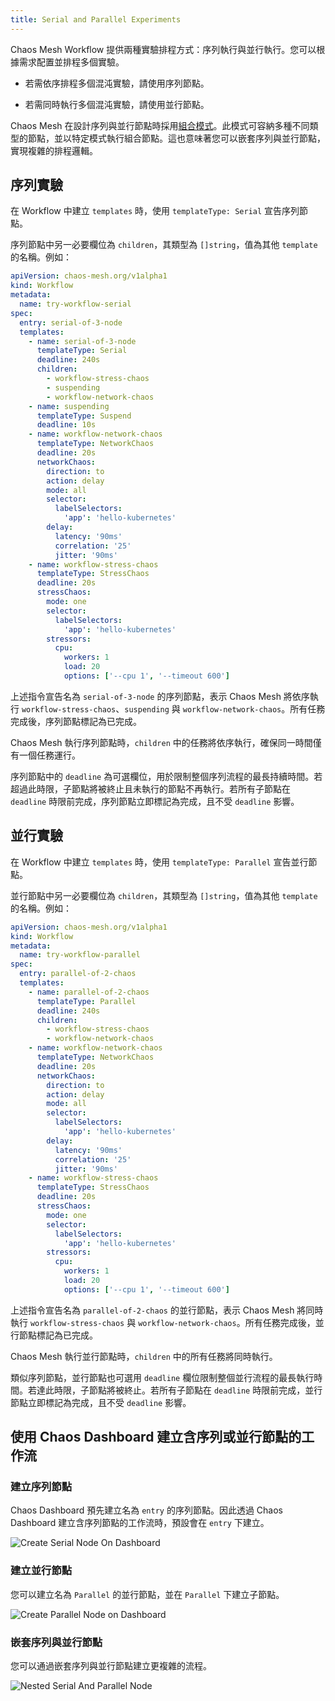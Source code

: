 ```yaml
---
title: Serial and Parallel Experiments
---
```


Chaos Mesh Workflow 提供兩種實驗排程方式：序列執行與並行執行。您可以根據需求配置並排程多個實驗。

- 若需依序排程多個混沌實驗，請使用序列節點。

- 若需同時執行多個混沌實驗，請使用並行節點。

Chaos Mesh 在設計序列與並行節點時採用[組合模式](https://en.wikipedia.org/wiki/Composite_pattern)。此模式可容納多種不同類型的節點，並以特定模式執行組合節點。這也意味著您可以嵌套序列與並行節點，實現複雜的排程邏輯。

## 序列實驗

在 Workflow 中建立 `templates` 時，使用 `templateType: Serial` 宣告序列節點。

序列節點中另一必要欄位為 `children`，其類型為 `[]string`，值為其他 `template` 的名稱。例如：

```yaml
apiVersion: chaos-mesh.org/v1alpha1
kind: Workflow
metadata:
  name: try-workflow-serial
spec:
  entry: serial-of-3-node
  templates:
    - name: serial-of-3-node
      templateType: Serial
      deadline: 240s
      children:
        - workflow-stress-chaos
        - suspending
        - workflow-network-chaos
    - name: suspending
      templateType: Suspend
      deadline: 10s
    - name: workflow-network-chaos
      templateType: NetworkChaos
      deadline: 20s
      networkChaos:
        direction: to
        action: delay
        mode: all
        selector:
          labelSelectors:
            'app': 'hello-kubernetes'
        delay:
          latency: '90ms'
          correlation: '25'
          jitter: '90ms'
    - name: workflow-stress-chaos
      templateType: StressChaos
      deadline: 20s
      stressChaos:
        mode: one
        selector:
          labelSelectors:
            'app': 'hello-kubernetes'
        stressors:
          cpu:
            workers: 1
            load: 20
            options: ['--cpu 1', '--timeout 600']
```

上述指令宣告名為 `serial-of-3-node` 的序列節點，表示 Chaos Mesh 將依序執行 `workflow-stress-chaos`、`suspending` 與 `workflow-network-chaos`。所有任務完成後，序列節點標記為已完成。

Chaos Mesh 執行序列節點時，`children` 中的任務將依序執行，確保同一時間僅有一個任務運行。

序列節點中的 `deadline` 為可選欄位，用於限制整個序列流程的最長持續時間。若超過此時限，子節點將被終止且未執行的節點不再執行。若所有子節點在 `deadline` 時限前完成，序列節點立即標記為完成，且不受 `deadline` 影響。

## 並行實驗

在 Workflow 中建立 `templates` 時，使用 `templateType: Parallel` 宣告並行節點。

並行節點中另一必要欄位為 `children`，其類型為 `[]string`，值為其他 `template` 的名稱。例如：

```yaml
apiVersion: chaos-mesh.org/v1alpha1
kind: Workflow
metadata:
  name: try-workflow-parallel
spec:
  entry: parallel-of-2-chaos
  templates:
    - name: parallel-of-2-chaos
      templateType: Parallel
      deadline: 240s
      children:
        - workflow-stress-chaos
        - workflow-network-chaos
    - name: workflow-network-chaos
      templateType: NetworkChaos
      deadline: 20s
      networkChaos:
        direction: to
        action: delay
        mode: all
        selector:
          labelSelectors:
            'app': 'hello-kubernetes'
        delay:
          latency: '90ms'
          correlation: '25'
          jitter: '90ms'
    - name: workflow-stress-chaos
      templateType: StressChaos
      deadline: 20s
      stressChaos:
        mode: one
        selector:
          labelSelectors:
            'app': 'hello-kubernetes'
        stressors:
          cpu:
            workers: 1
            load: 20
            options: ['--cpu 1', '--timeout 600']
```

上述指令宣告名為 `parallel-of-2-chaos` 的並行節點，表示 Chaos Mesh 將同時執行 `workflow-stress-chaos` 與 `workflow-network-chaos`。所有任務完成後，並行節點標記為已完成。

Chaos Mesh 執行並行節點時，`children` 中的所有任務將同時執行。

類似序列節點，並行節點也可選用 `deadline` 欄位限制整個並行流程的最長執行時間。若達此時限，子節點將被終止。若所有子節點在 `deadline` 時限前完成，並行節點立即標記為完成，且不受 `deadline` 影響。

## 使用 Chaos Dashboard 建立含序列或並行節點的工作流

### 建立序列節點

Chaos Dashboard 預先建立名為 `entry` 的序列節點。因此透過 Chaos Dashboard 建立含序列節點的工作流時，預設會在 `entry` 下建立。

![Create Serial Node On Dashboard](./img/create-serial-node-on-dashboard.png)

### 建立並行節點

您可以建立名為 `Parallel` 的並行節點，並在 `Parallel` 下建立子節點。

![Create Parallel Node on Dashboard](./img/create-parallel-node-on-dashboard.png)

### 嵌套序列與並行節點

您可以通過嵌套序列與並行節點建立更複雜的流程。

![Nested Serial And Parallel Node](./img/nested-serial-and-parallel.png)